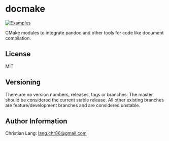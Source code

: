 docmake
=======

[![Examples](https://github.com/langchr86/docmake/workflows/examples/badge.svg)](https://github.com/langchr86/docmake/actions?query=workflow%3Aexamples)

CMake modules to integrate pandoc and other tools for code like document compilation.


License
-------

MIT


Versioning
----------

There are no version numbers, releases, tags or branches.
The master should be considered the current stable release.
All other existing branches are feature/development branches and are considered unstable.


Author Information
------------------

Christian Lang: [lang.chr86@gmail.com](mailto:lang.chr86@gmail.com)
